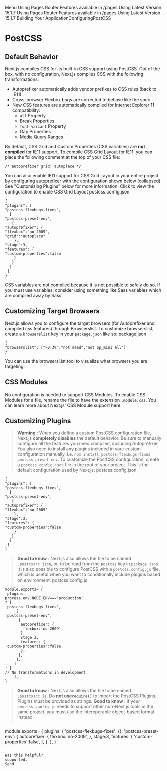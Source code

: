 Menu
Using Pages Router
Features available in /pages
Using Latest Version
15.1.7
Using Pages Router
Features available in /pages
Using Latest Version
15.1.7
Building Your ApplicationConfiguringPostCSS
# PostCSS
## Default Behavior
Next.js compiles CSS for its built-in CSS support using PostCSS.
Out of the box, with no configuration, Next.js compiles CSS with the following transformations:
  * Autoprefixer automatically adds vendor prefixes to CSS rules (back to IE11).
  * Cross-browser Flexbox bugs are corrected to behave like the spec.
  * New CSS features are automatically compiled for Internet Explorer 11 compatibility: 
    * `all` Property
    * Break Properties
    * `font-variant` Property
    * Gap Properties
    * Media Query Ranges


By default, CSS Grid and Custom Properties (CSS variables) are **not compiled** for IE11 support.
To compile CSS Grid Layout for IE11, you can place the following comment at the top of your CSS file:
```
/* autoprefixer grid: autoplace */
```

You can also enable IE11 support for CSS Grid Layout in your entire project by configuring autoprefixer with the configuration shown below (collapsed). See "Customizing Plugins" below for more information.
Click to view the configuration to enable CSS Grid Layout
postcss.config.json
```
{
"plugins": [
"postcss-flexbugs-fixes",
  [
"postcss-preset-env",
   {
"autoprefixer": {
"flexbox":"no-2009",
"grid":"autoplace"
    },
"stage":3,
"features": {
"custom-properties":false
    }
   }
  ]
 ]
}
```

CSS variables are not compiled because it is not possible to safely do so. If you must use variables, consider using something like Sass variables which are compiled away by Sass.
## Customizing Target Browsers
Next.js allows you to configure the target browsers (for Autoprefixer and compiled css features) through Browserslist.
To customize browserslist, create a `browserslist` key in your `package.json` like so:
package.json
```
{
"browserslist": [">0.3%","not dead","not op_mini all"]
}
```

You can use the browsersl.ist tool to visualize what browsers you are targeting.
## CSS Modules
No configuration is needed to support CSS Modules. To enable CSS Modules for a file, rename the file to have the extension `.module.css`.
You can learn more about Next.js' CSS Module support here.
## Customizing Plugins
> **Warning** : When you define a custom PostCSS configuration file, Next.js **completely disables** the default behavior. Be sure to manually configure all the features you need compiled, including Autoprefixer. You also need to install any plugins included in your custom configuration manually, i.e. `npm install postcss-flexbugs-fixes postcss-preset-env`.
To customize the PostCSS configuration, create a `postcss.config.json` file in the root of your project.
This is the default configuration used by Next.js:
postcss.config.json
```
{
"plugins": [
"postcss-flexbugs-fixes",
  [
"postcss-preset-env",
   {
"autoprefixer": {
"flexbox":"no-2009"
    },
"stage":3,
"features": {
"custom-properties":false
    }
   }
  ]
 ]
}
```

> **Good to know** : Next.js also allows the file to be named `.postcssrc.json`, or, to be read from the `postcss` key in `package.json`.
It is also possible to configure PostCSS with a `postcss.config.js` file, which is useful when you want to conditionally include plugins based on environment:
postcss.config.js
```
module.exports= {
 plugins:
process.env.NODE_ENV==='production'
? [
'postcss-flexbugs-fixes',
     [
'postcss-preset-env',
      {
       autoprefixer: {
        flexbox:'no-2009',
       },
       stage:3,
       features: {
'custom-properties':false,
       },
      },
     ],
    ]
: [
// No transformations in development
    ],
}
```

> **Good to know** : Next.js also allows the file to be named `.postcssrc.js`.
Do **not use`require()`** to import the PostCSS Plugins. Plugins must be provided as strings.
> **Good to know** : If your `postcss.config.js` needs to support other non-Next.js tools in the same project, you must use the interoperable object-based format instead:
> ```
module.exports= {
 plugins: {
'postcss-flexbugs-fixes': {},
'postcss-preset-env': {
   autoprefixer: {
    flexbox:'no-2009',
   },
   stage:3,
   features: {
'custom-properties':false,
   },
  },
 },
}
```

Was this helpful?
supported.
Send
